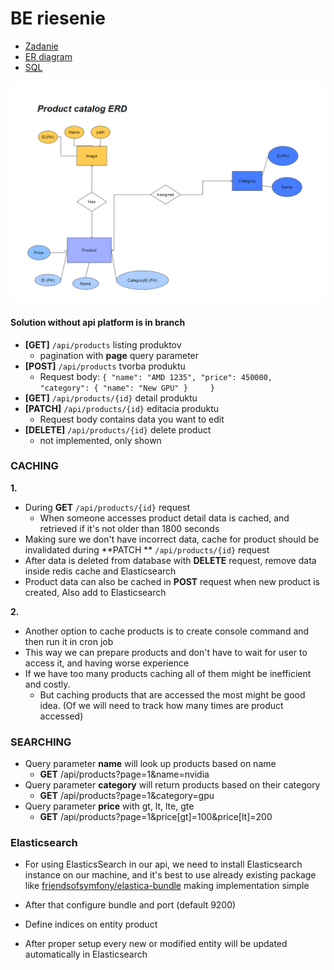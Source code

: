 # BE riesenie

* [Zadanie](DOCS/ASSIGNMENT.md)
* [ER diagram](DOCS/ERD.png)
* [SQL](DOCS/SQL.md)

![ER diagram](DOCS/ERD.png)

#### Solution without api platform is in branch

* **[GET]** ```/api/products``` listing produktov
    * pagination with **page** query parameter
* **[POST]** ```/api/products``` tvorba produktu
    * Request body: ``{
      "name": "AMD 1235",
      "price": 450000,
      "category": {
      "name": "New GPU"
      }    
      }``
* **[GET]** ```/api/products/{id}``` detail produktu
* **[PATCH]** ```/api/products/{id}``` editacia produktu
    * Request body contains data you want to edit
* **[DELETE]** ```/api/products/{id}``` delete product
    * not implemented, only shown

### CACHING

**1.**

* During **GET** ```/api/products/{id}``` request
    * When someone accesses product detail data is cached, and retrieved if it's not older than 1800 seconds
* Making sure we don't have incorrect data, cache for product should be invalidated during **PATCH
  **  ```/api/products/{id}``` request
* After data is deleted from database with **DELETE** request, remove data inside redis cache and Elasticsearch
* Product data can also be cached in **POST** request when new product is created, Also add to Elasticsearch

**2.**

- Another option to cache products is to create console command and then run it in cron job
- This way we can prepare products and don't have to wait for user to access it, and having worse experience
- If we have too many products caching all of them might be inefficient and costly.
    - But caching products that are accessed the most might be good idea. (Of we will need to track how many times are
      product accessed)

### SEARCHING

* Query parameter **name** will look up products based on name
    * **GET** /api/products?page=1&name=nvidia
* Query parameter **category** will return products based on their category
    * **GET** /api/products?page=1&category=gpu
* Query parameter **price** with gt, lt, lte, gte
    * **GET** /api/products?page=1&price[gt]=100&price[lt]=200

### Elasticsearch

* For using ElasticsSearch in our api, we need to install Elasticsearch instance on our machine,
  and it's best to use already existing package
  like [friendsofsymfony/elastica-bundle](https://github.com/FriendsOfSymfony/FOSElasticaBundle)
  making implementation simple

* After that configure bundle and port (default 9200)
* Define indices on entity product
* After proper setup every new or modified entity will be updated automatically in Elasticsearch